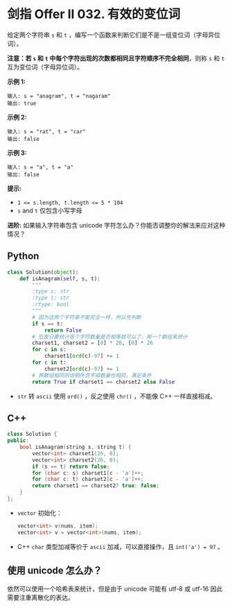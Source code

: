 # 剑指 Offer II 032. 有效的变位词

给定两个字符串 `s` 和 `t` ，编写一个函数来判断它们是不是一组变位词（字母异位词）。

**注意：**若 `s` 和 `t` 中每个字符出现的次数都相同且**字符顺序不完全相同**，则称 `s` 和 `t` 互为变位词（字母异位词）。

**示例 1:**

```
输入: s = "anagram", t = "nagaram"
输出: true
```

**示例 2:**

```
输入: s = "rat", t = "car"
输出: false
```

**示例 3:**

```
输入: s = "a", t = "a"
输出: false
```

**提示:**

- `1 <= s.length, t.length <= 5 * 104`
- `s` and `t` 仅包含小写字母

**进阶:** 如果输入字符串包含 unicode 字符怎么办？你能否调整你的解法来应对这种情况？

 ## Python

```python
class Solution(object):
    def isAnagram(self, s, t):
        """
        :type s: str
        :type t: str
        :rtype: bool
        """
        # 因为这两个字符串不能完全一样，所以先判断
        if s == t:
            return False
        # 后面只要统计各个字符数量是否相等就可以了，用一个数组来统计
        charset1, charset2 = [0] * 26, [0] * 26
        for c in s:
            charset1[ord(c)-97] += 1
        for c in t:
            charset2[ord(c)-97] += 1
        # 两数组相同则说明所含字母数量也相同，满足条件
        return True if charset1 == charset2 else False
```

- `str` 转 `ascii` 使用 `ord()` ，反之使用 `chr()` ，不能像 C++ 一样直接相减。

## C++

```c++
class Solution {
public:
    bool isAnagram(string s, string t) {
        vector<int> charset1(26, 0);
        vector<int> charset2(26, 0);
        if (s == t) return false;
        for (char c: s) charset1[c - 'a']++;
        for (char c: t) charset2[c - 'a']++;
        return charset1 == charset2? true: false;
    }
};
```

- `vector` 初始化：

  ```c++
  vector<int> v(nums, item);
  vector<int> v = vector<int>(nums, item);
  ```

- C++ `char` 类型加减等价于 `ascii` 加减，可以直接操作，且 `int('a') = 97` 。



## 使用 unicode 怎么办？

依然可以使用一个哈希表来统计，但是由于 unicode 可能有 utf-8 或 utf-16 因此需要注重离散化的表达。


